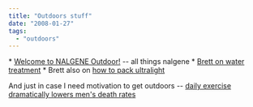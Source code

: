 ```yaml
---
title: "Outdoors stuff"
date: "2008-01-27"
tags: 
  - "outdoors"
---
```


\* [Welcome to NALGENE Outdoor!](http://www.nalgene-outdoor.com/store/index.html "Welcome to NALGENE Outdoor!") -- all things nalgene \* [Brett on water treatment](http://www.brettonstuff.com/index.php/backpacking/better-water-treatment/) \* Brett also on [how to pack ultralight](http://www.brettonstuff.com/index.php/backpacking/how-to-pack-ultralight-for-the-west-coast-trail-in-under-10lbs/)

And just in case I need motivation to get outdoors -- [daily exercise dramatically lowers men's death rates](http://www.scienceblog.com/cms/daily-exercise-dramatically-lowers-mens-death-rates-15288.html)
